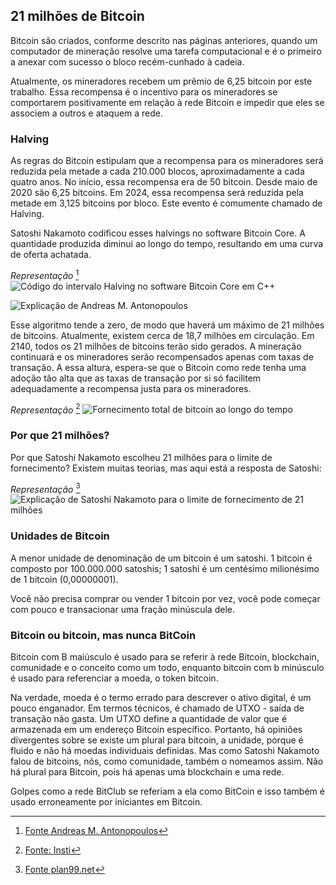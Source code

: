 ## 21 milhões de Bitcoin
Bitcoin são criados, conforme descrito nas páginas anteriores, quando um computador de mineração resolve uma tarefa computacional e é o primeiro a anexar com sucesso o bloco recém-cunhado à cadeia.

Atualmente, os mineradores recebem um prêmio de 6,25 bitcoin por este trabalho. Essa recompensa é o incentivo para os mineradores se comportarem positivamente em relação à rede Bitcoin e impedir que eles se associem a outros e ataquem a rede.

### Halving
As regras do Bitcoin estipulam que a recompensa para os mineradores será reduzida pela metade a cada 210.000 blocos, aproximadamente a cada quatro anos. No início, essa recompensa era de 50 bitcoin. Desde maio de 2020 são 6,25 bitcoins. Em 2024, essa recompensa será reduzida pela metade em 3,125 bitcoins por bloco. Este evento é comumente chamado de Halving.

Satoshi Nakamoto codificou esses halvings no software Bitcoin Core. A quantidade produzida diminui ao longo do tempo, resultando em uma curva de oferta achatada.

*Representação* [^24]
![Código do intervalo Halving no software Bitcoin Core em C++](resources/_halving-interval.jpg)

![Explicação de Andreas M. Antonopoulos](resources/_aantonop-21-million.png)

Esse algoritmo tende a zero, de modo que haverá um máximo de 21 milhões de bitcoins. Atualmente, existem cerca de 18,7 milhões em circulação. Em 2140, todos os 21 milhões de bitcoins terão sido gerados. A mineração continuará e os mineradores serão recompensados apenas com taxas de transação. A essa altura, espera-se que o Bitcoin como rede tenha uma adoção tão alta que as taxas de transação por si só facilitem adequadamente a recompensa justa para os mineradores.

*Representação* [^25]
![Fornecimento total de bitcoin ao longo do tempo](resources/_Total_bitcoins_over_time.png)

### Por que 21 milhões?
Por que Satoshi Nakamoto escolheu 21 milhões para o limite de fornecimento? Existem muitas teorias, mas aqui está a resposta de Satoshi:

*Representação* [^26]
![Explicação de Satoshi Nakamoto para o limite de fornecimento de 21 milhões](resources/_Why-21-million.png)


### Unidades de Bitcoin
A menor unidade de denominação de um bitcoin é um satoshi. 1 bitcoin é composto por 100.000.000 satoshis; 1 satoshi é um centésimo milionésimo de 1 bitcoin (0,00000001).

Você não precisa comprar ou vender 1 bitcoin por vez, você pode começar com pouco e transacionar uma fração minúscula dele.

### Bitcoin ou bitcoin, mas nunca BitCoin
Bitcoin com B maiúsculo é usado para se referir à rede Bitcoin, blockchain, comunidade e o conceito como um todo, enquanto bitcoin com b minúsculo é usado para referenciar a moeda, o token bitcoin.

Na verdade, moeda é o termo errado para descrever o ativo digital, é um pouco enganador. Em termos técnicos, é chamado de UTXO - saída de transação não gasta. Um UTXO define a quantidade de valor que é armazenada em um endereço Bitcoin específico. Portanto, há opiniões divergentes sobre se existe um plural para bitcoin, a unidade, porque é fluido e não há moedas individuais definidas. Mas como Satoshi Nakamoto falou de bitcoins, nós, como comunidade, também o nomeamos assim. Não há plural para Bitcoin, pois há apenas uma blockchain e uma rede.

Golpes como a rede BitClub se referiam a ela como BitCoin e isso também é usado erroneamente por iniciantes em Bitcoin.

[^24]: [Fonte Andreas M. Antonopoulos](https://twitter.com/aantonop/status/1257366095515848716?s=20)
[^25]: [Fonte: Insti](https://commons.wikimedia.org/wiki/File:Total_bitcoins_over_time.png)
[^26]: [Fonte plan99.net](https://plan99.net/~mike/satoshi-emails/thread1.html)
